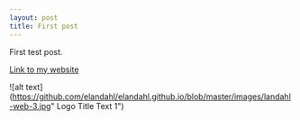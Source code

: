 ```yaml
---
layout: post
title: First post
---
```


First test post.

[Link to my website](https://csh.depaul.edu/faculty-staff/faculty-a-z/Pages/physics/eric-landahl.aspx)

![alt text](https://github.com/elandahl/elandahl.github.io/blob/master/images/landahl-web-3.jpg" Logo Title Text 1")



